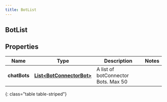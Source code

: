 ```yaml
---
title: BotList
---
```

## BotList


## Properties

| Name | Type | Description | Notes |
| ------------ | ------------- | ------------- | ------------- |
| **chatBots** | <!----><!---->[**List&lt;BotConnectorBot&gt;**](BotConnectorBot.html)<!----> | A list of botConnector Bots. Max 50 |  |
{: class="table table-striped"}



